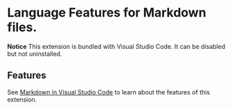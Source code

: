 # Language Features for Markdown files.

**Notice** This extension is bundled with Visual Studio Code. It can be disabled but not uninstalled.

## Features

See [Markdown in Visual Studio Code](https://code.visualstudio.com/docs/languages/markdown) to learn about the features of this extension.